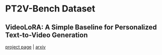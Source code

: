 # PT2V-Bench Dataset
## VideoLoRA: A Simple Baseline for Personalized Text-to-Video Generation

[project page](https://your-project-link.com) | [arxiv](https://arxiv.org/abs/your-paper-id)
